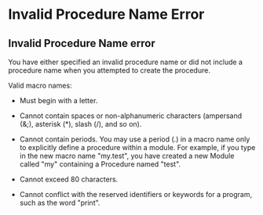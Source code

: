 
# Invalid Procedure Name Error


## Invalid Procedure Name error

You have either specified an invalid procedure name or did not include a procedure name when you attempted to create the procedure.

Valid macro names:


- Must begin with a letter.
    
- Cannot contain spaces or non-alphanumeric characters (ampersand (&;), asterisk (*), slash (/), and so on).
    
- Cannot contain periods. You may use a period (.) in a macro name only to explicitly define a procedure within a module. For example, if you type in the new macro name "my.test", you have created a new Module called "my" containing a Procedure named "test".
    
- Cannot exceed 80 characters.
    
- Cannot conflict with the reserved identifiers or keywords for a program, such as the word "print".
    
